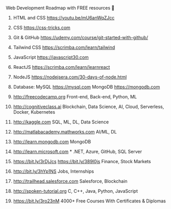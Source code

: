 Web Development Roadmap with FREE resources 🌮


1. HTML and CSS https://youtu.be/mU6anWqZJcc

2. CSS 
https://css-tricks.com

3. Git & GitHub
https://udemy.com/course/git-started-with-github/

4. Tailwind CSS
https://scrimba.com/learn/tailwind

5. JavaScript
https://javascript30.com

6. ReactJS
https://scrimba.com/learn/learnreact

7. NodeJS
https://nodejsera.com/30-days-of-node.html

8. Database:
MySQL https://mysql.com
MongoDB https://mongodb.com

1. http://freecodecamp.org
Front-end, Back-end, Python, ML


2. http://cognitiveclass.ai
Blockchain, Data Science, AI, Cloud, Serverless,
Docker, Kubernetes


1. http://kaggle.com
SQL, ML, DL, Data Science

4. http://matlabacademy.mathworks.com
AI/ML, DL

5. http://learn.mongodb.com
MongoDB

6. http://learn.microsoft.com *
.NET, Azure, GitHub, SQL Server

7. https://bit.ly/3rDjJcs
    https://bit.ly/389I0js
Finance, Stock Markets

8. http://bit.ly/3hYp1NS
Jobs, Internships

9. http://trailhead.salesforce.com
Salesforce, Blockchain

10. http://spoken-tutorial.org
C, C++, Java, Python, JavaScript

11. https://bit.ly/3ro23nM
4000+ Free Courses With Certificates & Diplomas
